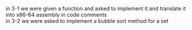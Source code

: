 in 3-1 we were given a function and asked to implement it and translate it into x86-64 assembly in code comments <br>
in 3-2 we were asked to implement a bubble sort method for a set 
